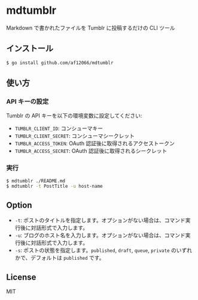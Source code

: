 # mdtumblr

Markdown で書かれたファイルを Tumblr に投稿するだけの CLI ツール

## インストール

```bash
$ go install github.com/af12066/mdtumblr
```

## 使い方

### API キーの設定

Tumblr の API キーを以下の環境変数に設定してください:

- `TUMBLR_CLIENT_ID`: コンシューマキー
- `TUMBLR_CLIENT_SECRET`: コンシューマシークレット
- `TUMBLR_ACCESS_TOKEN`: OAuth 認証後に取得されるアクセストークン
- `TUMBLR_ACCESS_SECRET`: OAuth 認証後に取得されるシークレット

### 実行

```bash
$ mdtumblr ./README.md
$ mdtumblr -t PostTitle -u host-name
```

## Option

- `-t`: ポストのタイトルを指定します。オプションがない場合は、コマンド実行後に対話形式で入力します。
- `-u`: ブログのホスト名を入力します。オプションがない場合は、コマンド実行後に対話形式で入力します。
- `-s`: ポストの状態を指定します。`published`, `draft`, `queue`, `private` のいずれかで、デフォルトは `published` です。

## License

MIT
